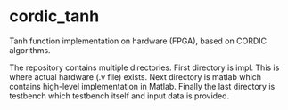 # cordic_tanh
Tanh function implementation on hardware (FPGA), based on CORDIC algorithms.

The repository contains multiple directories. First directory is impl. This is where actual hardware (.v file) exists. Next directory is matlab which contains high-level implementation in Matlab. Finally the last directory is testbench which testbench itself and input data is provided.


